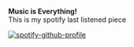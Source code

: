 <b>Music is Everything!</b><br>
This is my spotify last listened piece

[![spotify-github-profile](https://spotify-github-profile.vercel.app/api/view?uid=omermarvel&cover_image=true&theme=novatorem)](https://spotify-github-profile.vercel.app/api/view?uid=omermarvel&redirect=true)
